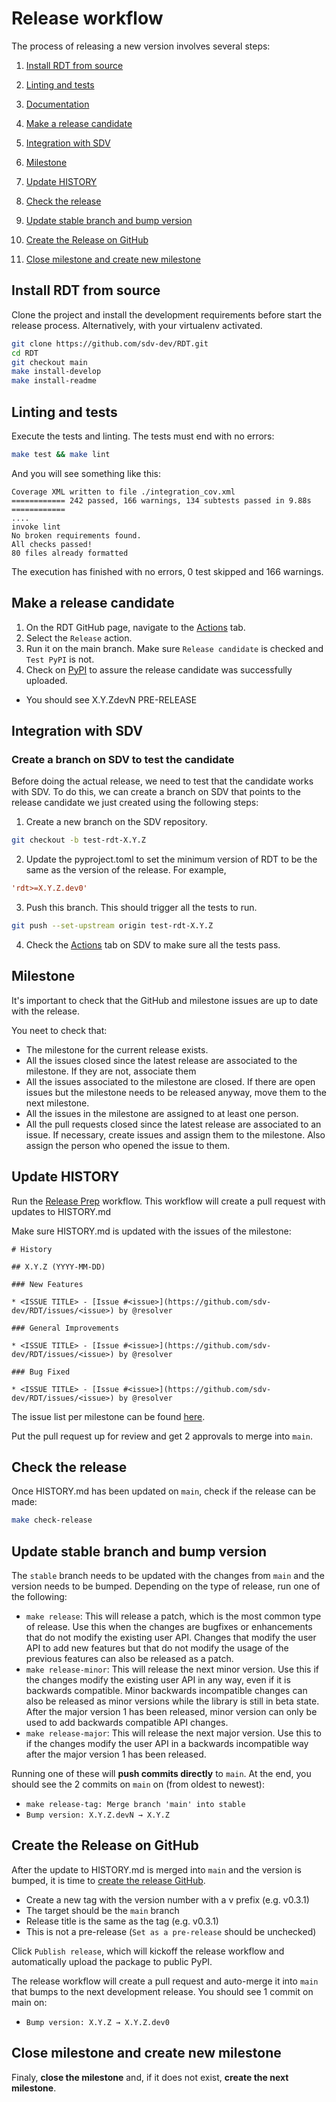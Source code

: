 # Release workflow

The process of releasing a new version involves several steps:

1. [Install RDT from source](#install-rdt-from-source)

2. [Linting and tests](#linting-and-tests)

3. [Documentation](#documentation)

4. [Make a release candidate](#make-a-release-candidate)

5. [Integration with SDV](#integration-with-sdv)

6. [Milestone](#milestone)

7. [Update HISTORY](#update-history)

8. [Check the release](#check-the-release)

8. [Update stable branch and bump version](#update-stable-branch-and-bump-version)

10. [Create the Release on GitHub](#create-the-release-on-github)

11. [Close milestone and create new milestone](#close-milestone-and-create-new-milestone)

## Install RDT from source

Clone the project and install the development requirements before start the release process. Alternatively, with your virtualenv activated.

```bash
git clone https://github.com/sdv-dev/RDT.git
cd RDT
git checkout main
make install-develop
make install-readme
```

## Linting and tests

Execute the tests and linting. The tests must end with no errors:

```bash
make test && make lint
```

And you will see something like this:

```
Coverage XML written to file ./integration_cov.xml
============ 242 passed, 166 warnings, 134 subtests passed in 9.88s ============
....
invoke lint
No broken requirements found.
All checks passed!
80 files already formatted
```

The execution has finished with no errors, 0 test skipped and 166 warnings.

## Make a release candidate

1. On the RDT GitHub page, navigate to the [Actions][actions] tab.
2. Select the `Release` action.
3. Run it on the main branch. Make sure `Release candidate` is checked and `Test PyPI` is not.
4. Check on [PyPI][rdt-pypi] to assure the release candidate was successfully uploaded.
  - You should see X.Y.ZdevN PRE-RELEASE

[actions]: https://github.com/sdv-dev/RDT/actions
[rdt-pypi]: https://pypi.org/project/RDT/#history

## Integration with SDV

### Create a branch on SDV to test the candidate

Before doing the actual release, we need to test that the candidate works with SDV. To do this, we can create a branch on SDV that points to the release candidate we just created using the following steps:

1. Create a new branch on the SDV repository.

```bash
git checkout -b test-rdt-X.Y.Z
```

2. Update the pyproject.toml to set the minimum version of RDT to be the same as the version of the release. For example,

```toml
'rdt>=X.Y.Z.dev0'
```

3. Push this branch. This should trigger all the tests to run.

```bash
git push --set-upstream origin test-rdt-X.Y.Z
```

4. Check the [Actions][sdv-actions] tab on SDV to make sure all the tests pass.

[sdv-actions]: https://github.com/sdv-dev/SDV/actions

## Milestone

It's important to check that the GitHub and milestone issues are up to date with the release.

You neet to check that:

- The milestone for the current release exists.
- All the issues closed since the latest release are associated to the milestone. If they are not, associate them
- All the issues associated to the milestone are closed. If there are open issues but the milestone needs to
  be released anyway, move them to the next milestone.
- All the issues in the milestone are assigned to at least one person.
- All the pull requests closed since the latest release are associated to an issue. If necessary, create issues
  and assign them to the milestone. Also assign the person who opened the issue to them.

## Update HISTORY
Run the [Release Prep](https://github.com/sdv-dev/RDT/actions/workflows/prepare_release.yml) workflow. This workflow will create a pull request with updates to HISTORY.md

Make sure HISTORY.md is updated with the issues of the milestone:

```
# History

## X.Y.Z (YYYY-MM-DD)

### New Features

* <ISSUE TITLE> - [Issue #<issue>](https://github.com/sdv-dev/RDT/issues/<issue>) by @resolver

### General Improvements

* <ISSUE TITLE> - [Issue #<issue>](https://github.com/sdv-dev/RDT/issues/<issue>) by @resolver

### Bug Fixed

* <ISSUE TITLE> - [Issue #<issue>](https://github.com/sdv-dev/RDT/issues/<issue>) by @resolver
```

The issue list per milestone can be found [here][milestones].

[milestones]: https://github.com/sdv-dev/RDT/milestones

Put the pull request up for review and get 2 approvals to merge into `main`.

## Check the release
Once HISTORY.md has been updated on `main`, check if the release can be made:

```bash
make check-release
```

## Update stable branch and bump version
The `stable` branch needs to be updated with the changes from `main` and the version needs to be bumped.
Depending on the type of release, run one of the following:

* `make release`: This will release a patch, which is the most common type of release. Use this when the changes are bugfixes or enhancements that do not modify the existing user API. Changes that modify the user API to add new features but that do not modify the usage of the previous features can also be released as a patch.
* `make release-minor`: This will release the next minor version. Use this if the changes modify the existing user API in any way, even if it is backwards compatible. Minor backwards incompatible changes can also be released as minor versions while the library is still in beta state. After the major version 1 has been released, minor version can only be used to add backwards compatible API changes.
* `make release-major`: This will release the next major version. Use this to if the changes modify the user API in a backwards incompatible way after the major version 1 has been released.

Running one of these will **push commits directly** to `main`.
At the end, you should see the 2 commits on `main` on (from oldest to newest):
- `make release-tag: Merge branch 'main' into stable`
- `Bump version: X.Y.Z.devN → X.Y.Z`

## Create the Release on GitHub

After the update to HISTORY.md is merged into `main` and the version is bumped, it is time to [create the release GitHub](https://github.com/sdv-dev/RDT/releases/new).
- Create a new tag with the version number with a v prefix (e.g. v0.3.1)
- The target should be the `main` branch
- Release title is the same as the tag (e.g. v0.3.1)
- This is not a pre-release (`Set as a pre-release` should be unchecked)

Click `Publish release`, which will kickoff the release workflow and automatically upload the package to public PyPI.

The release workflow will create a pull request and auto-merge it into `main` that bumps to the next development release. You should see 1 commit on main on:
- `Bump version: X.Y.Z → X.Y.Z.dev0`

## Close milestone and create new milestone

Finaly, **close the milestone** and, if it does not exist, **create the next milestone**.


